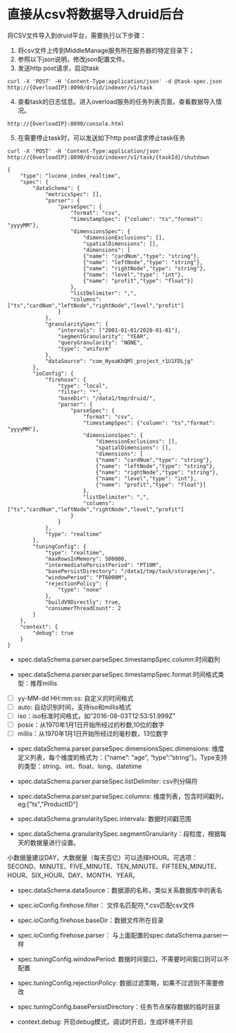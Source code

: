 # 直接从csv将数据导入druid后台

将CSV文件导入到druid平台，需要执行以下步骤：
1. 将csv文件上传到MiddleManage服务所在服务器的特定目录下；
2. 参照以下json说明，修改json配置文件。 
3. 发送http post请求，启动task

`curl -X 'POST' -H 'Content-Type:application/json' -d @task-spec.json http://{OverloadIP}:8090/druid/indexer/v1/task`

4. 查看task的日志信息。进入overload服务的任务列表页面，查看数据导入情况。

`http://{OverloadIP}:8090/console.html`

5. 在需要停止task时，可以发送如下http post请求停止task任务

`curl -X 'POST' -H 'Content-Type:application/json' http://{OverloadIP}:8090/druid/indexer/v1/task/{taskId}/shutdown`




```
{
	"type": "lucene_index_realtime",
	"spec": {
		"dataSchema": {
			"metricsSpec": [],
			"parser": {
				"parseSpec": {
					"format": "csv",
					"timestampSpec": {"column": "ts","format": "yyyyMM"},
					"dimensionsSpec": {
						"dimensionExclusions": [],
						"spatialDimensions": [],
						"dimensions": [
						{"name": "cardNum","type": "string"},
						{"name": "leftNode","type": "string"},
						{"name": "rightNode","type": "string"},
						{"name": "level","type": "int"},
						{"name": "profit","type": "float"}]
					},
					"listDelimiter": ",",
					"columns": ["ts","cardNum","leftNode","rightNode","level","profit"]
				}
			},
			"granularitySpec": {
				"intervals": ["2001-01-01/2020-01-01"],
				"segmentGranularity": "YEAR",
				"queryGranularity": "NONE",
				"type": "uniform"
			},
			"dataSource": "com_HyoaKhQMl_project_r1U1FDLjg"
		},
		"ioConfig": {
			"firehose": {
				"type": "local",
				"filter": "*",
				"baseDir": "/data1/tmp/druid/",
				"parser": {
					"parseSpec": {
						"format": "csv",
						"timestampSpec": {"column": "ts","format": "yyyyMM"},
						"dimensionsSpec": {
							"dimensionExclusions": [],
							"spatialDimensions": [],
							"dimensions": [
							{"name": "cardNum","type": "string"},
							{"name": "leftNode","type": "string"},
							{"name": "rightNode","type": "string"},
							{"name": "level","type": "int"},
							{"name": "profit","type": "float"}]
						},
						"listDelimiter": ",",
						"columns": ["ts","cardNum","leftNode","rightNode","level","profit"]
					}
				}
			},
			"type": "realtime"
		},
		"tuningConfig": {
			"type": "realtime",
			"maxRowsInMemory": 500000,
			"intermediatePersistPeriod": "PT10M",
			"basePersistDirectory": "/data1/tmp/task/storage/wxj",
			"windowPeriod": "PT6000M",
			"rejectionPolicy": {
				"type": "none"
			},
			"buildV9Directly": true,
			"consumerThreadCount": 2
		}
	},
	"context": {
		"debug": true
	}
}
```

- spec.dataSchema.parser.parseSpec.timestampSpec.column:时间戳列

- spec.dataSchema.parser.parseSpec.timestampSpec.format:时间格式类型：推荐millis

- [ ] yy-MM-dd HH:mm:ss: 自定义的时间格式
- [ ] auto: 自动识别时间，支持iso和millis格式
- [ ] iso：iso标准时间格式，如”2016-08-03T12:53:51.999Z”
- [ ] posix：从1970年1月1日开始所经过的秒数,10位的数字
- [ ] millis：从1970年1月1日开始所经过的毫秒数，13位数字

- spec.dataSchema.parser.parseSpec.dimensionsSpec.dimensions: 维度定义列表，每个维度的格式为：{“name”: “age”, “type”:”string”}。Type支持的类型：string、int、float、long、datetime

- spec.dataSchema.parser.parseSpec.listDelimiter: csv列分隔符
- spec.dataSchema.parser.parseSpec.columns: 维度列表，包含时间戳列，eg:["ts","ProductID"]
- spec.dataSchema.granularitySpec.intervals: 数据时间戳范围

- spec.dataSchema.granularitySpec.segmentGranularity：段粒度，根据每天的数据量进行设置。

 小数据量建议DAY，大数据量（每天百亿）可以选择HOUR。可选项：SECOND、MINUTE、FIVE_MINUTE、TEN_MINUTE、FIFTEEN_MINUTE、HOUR、SIX_HOUR、DAY、MONTH、YEAR。

- spec.dataSchema.dataSource：数据源的名称，类似关系数据库中的表名

- spec.ioConfig.firehose.filter： 文件名匹配符,*.csv匹配csv文件
- spec.ioConfig.firehose.baseDir：数据文件所在目录
- spec.ioConfig.firehose.parser： 与上面配置的spec.dataSchema.parser一样
- spec.tuningConfig.windowPeriod: 数据时间窗口，不需要时间窗口则可以不配置
- spec.tuningConfig.rejectionPolicy: 数据过滤策略，如果不过滤则不需要修改
- spec.tuningConfig.basePersistDirectory：任务节点保存数据的临时目录
- context.debug: 开启debug模式，调试时开启，生成环境不开启

